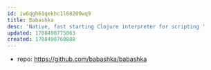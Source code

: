 ```yaml
---
id: iw6qgh61qekhc1l68209wq9
title: Babashka
desc: 'Native, fast starting Clojure interpreter for scripting '
updated: 1708490775063
created: 1708490760888
---
```


- repo: https://github.com/babashka/babashka